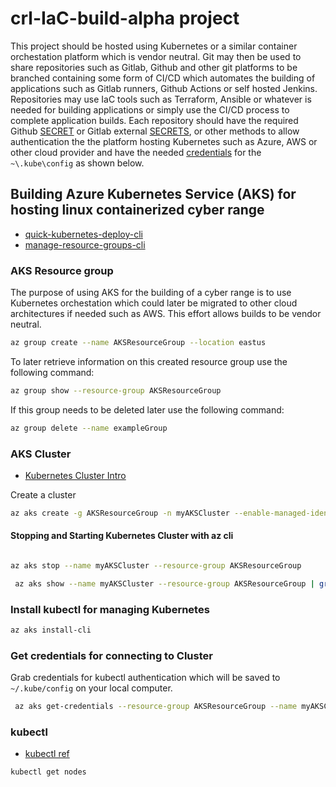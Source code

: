 # crl-IaC-build-alpha project

This project should be hosted using Kubernetes or a similar container orchestation platform which is vendor neutral. Git may then be used to share repositories such as Gitlab, Github and other git platforms to be branched containing some form of CI/CD which automates the building of applications such as Gitlab runners, Github Actions or self hosted Jenkins. Repositories may use IaC tools such as Terraform, Ansible or whatever is needed for building applications or simply use the CI/CD process to complete application builds. Each repository should have the required Github [SECRET](https://docs.github.com/en/actions/security-guides/encrypted-secrets) or Gitlab external [SECRETS](https://docs.gitlab.com/ee/ci/secrets/), or other methods to allow authentication the the platform hosting Kubernetes such as Azure, AWS or other cloud provider and have the needed [credentials](https://kubernetes.io/docs/concepts/configuration/organize-cluster-access-kubeconfig/) for the `~\.kube\config` as shown below. 

## Building Azure Kubernetes Service (AKS) for hosting linux containerized cyber range

* [quick-kubernetes-deploy-cli](https://learn.microsoft.com/en-us/azure/aks/learn/quick-kubernetes-deploy-cli)
* [manage-resource-groups-cli](https://learn.microsoft.com/en-us/azure/azure-resource-manager/management/manage-resource-groups-cli)

### AKS Resource group

The purpose of using AKS for the building of a cyber range is to use Kubernetes orchestation which could later be migrated to other cloud architectures if needed such as AWS. This effort allows builds to be vendor neutral. 

```bash
az group create --name AKSResourceGroup --location eastus
```

To later retrieve information on this created resource group use the following command:

```bash
az group show --resource-group AKSResourceGroup
```

If this group needs to be deleted later use the following command:

```bash
az group delete --name exampleGroup

```

### AKS Cluster
* [Kubernetes Cluster Intro](https://kubernetes.io/docs/tutorials/kubernetes-basics/create-cluster/cluster-intro/)

Create a cluster

```bash
az aks create -g AKSResourceGroup -n myAKSCluster --enable-managed-identity --node-count 1 --enable-addons monitoring --enable-msi-auth-for-monitoring  --generate-ssh-keys

```
#### Stopping and Starting Kubernetes Cluster with az cli

```bash

az aks stop --name myAKSCluster --resource-group AKSResourceGroup
```

```bash
 az aks show --name myAKSCluster --resource-group AKSResourceGroup | grep powerState -A 2
```



### Install kubectl for managing Kubernetes

```bash
az aks install-cli

```

### Get credentials for connecting to Cluster
Grab credentials for kubectl authentication which will be saved to `~/.kube/config` on your local computer.

```bash
 az aks get-credentials --resource-group AKSResourceGroup --name myAKSCluster
```

### kubectl
* [kubectl ref](https://kubernetes.io/docs/reference/kubectl/)

```bash
kubectl get nodes
```




